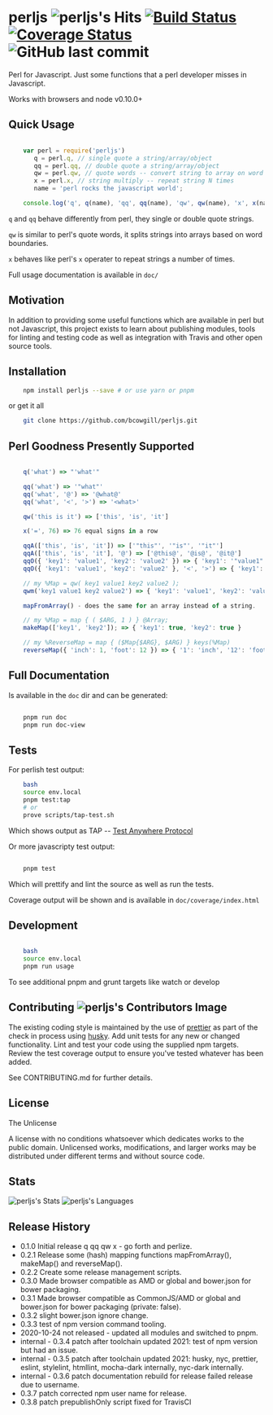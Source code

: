 perljs ![perljs's Hits](https://hitcounter.pythonanywhere.com/count/tag.svg?url=https://github.com/bcowgill/perljs) [![Build Status](https://travis-ci.org/bcowgill/perljs.svg?branch=master)](https://travis-ci.org/bcowgill/perljs) [![Coverage Status](https://coveralls.io/repos/github/bcowgill/perljs/badge.svg?branch=master)](https://coveralls.io/github/bcowgill/perljs?branch=master) ![GitHub last commit](https://img.shields.io/github/last-commit/bcowgill/perljs)
======

Perl for Javascript. Just some functions that a perl developer misses in Javascript.

Works with browsers and node v0.10.0+

## Quick Usage

```javascript

	var perl = require('perljs')
	   q = perl.q, // single quote a string/array/object
	   qq = perl.qq, // double quote a string/array/object
	   qw = perl.qw, // quote words -- convert string to array on word boundaries
	   x = perl.x, // string multiply -- repeat string N times
	   name = 'perl rocks the javascript world';

	console.log('q', q(name), 'qq', qq(name), 'qw', qw(name), 'x', x(name + '\n', 3));
```

`q` and `qq` behave differently from perl, they single or double quote strings.

`qw` is similar to perl's quote words, it splits strings into arrays based on word boundaries.

`x` behaves like perl's `x` operater to repeat strings a number of times.

Full usage documentation is available in `doc/`

## Motivation

In addition to providing some useful functions which are available in perl but not Javascript, this project exists to learn about publishing modules, tools for linting and testing code as well as integration with Travis and other open source tools.

## Installation

```bash
	npm install perljs --save # or use yarn or pnpm
```

or get it all

```bash
	git clone https://github.com/bcowgill/perljs.git
```

## Perl Goodness Presently Supported

```javascript

	q('what') => "'what'"

	qq('what') => '"what"'
	qq('what', '@') => '@what@'
	qq('what', '<', '>') => '<what>'

	qw('this is it') => ['this', 'is', 'it']

	x('=', 76) => 76 equal signs in a row

	qqA(['this', 'is', 'it']) => ['"this"', '"is"', '"it"']
	qqA(['this', 'is', 'it'], '@') => ['@this@', '@is@', '@it@']
	qqO({ 'key1': 'value1', 'key2': 'value2' }) => { 'key1': '"value1"', 'key2': '"value2"' }
	qqO({ 'key1': 'value1', 'key2': 'value2' }, '<', '>') => { 'key1': '<value1>', 'key2': '<value2>' }

	// my %Map = qw( key1 value1 key2 value2 );
	qwm('key1 value1 key2 value2') => { 'key1': 'value1', 'key2': 'value2' }

	mapFromArray() - does the same for an array instead of a string.

	// my %Map = map { ( $ARG, 1 ) } @Array;
	makeMap(['key1', 'key2']); => { 'key1': true, 'key2': true }

	// my %ReverseMap = map { ($Map{$ARG}, $ARG) } keys(%Map)
	reverseMap({ 'inch': 1, 'foot': 12 }) => { '1': 'inch', '12': 'foot' }
```

## Full Documentation

Is available in the `doc` dir and can be generated:

```bash

	pnpm run doc
	pnpm run doc-view
```

## Tests

For perlish test output:

```bash
	bash
	source env.local
	pnpm test:tap
	# or
	prove scripts/tap-test.sh
```

Which shows output as TAP -- [Test Anywhere Protocol](http://testanything.org/)

Or more javascripty test output:

```bash

	pnpm test
```

Which will prettify and lint the source as well as run the tests.

Coverage output will be shown and is available in `doc/coverage/index.html`

## Development

```bash

	bash
	source env.local
	pnpm run usage
```

To see additional pnpm and grunt targets like watch or develop

## Contributing ![perljs's Contributors Image](https://contrib.rocks/image?repo=bcowgill/perljs)

The existing coding style is maintained by the use of [prettier](https://www.npmjs.com/package/prettier) as part of the check in process using [husky](https://www.npmjs.com/package/husky).
Add unit tests for any new or changed functionality. Lint and test your code using the supplied npm targets.
Review the test coverage output to ensure you've tested whatever has been added.

See CONTRIBUTING.md for further details.

## License

The Unlicense

A license with no conditions whatsoever which dedicates works to the public domain. Unlicensed works, modifications, and larger works may be distributed under different terms and without source code.

## Stats

![perljs's Stats](https://github-readme-stats.vercel.app/api?username=bcowgill&show_icons=true) ![perljs's Languages](https://github-readme-stats.vercel.app/api/top-langs/?username=bcowgill&theme=blue-green)

## Release History

* 0.1.0 Initial release q qq qw x - go forth and perlize.
* 0.2.1 Release some (hash) mapping functions mapFromArray(), makeMap() and reverseMap().
* 0.2.2 Create some release management scripts.
* 0.3.0 Made browser compatible as AMD or global and bower.json for bower packaging.
* 0.3.1 Made browser compatible as CommonJS/AMD or global and bower.json for bower packaging (private: false).
* 0.3.2 slight bower.json ignore change.
* 0.3.3 test of npm version command tooling.
* 2020-10-24 not released - updated all modules and switched to pnpm.
* internal - 0.3.4 patch after toolchain updated 2021: test of npm version but had an issue.
* internal - 0.3.5 patch after toolchain updated 2021: husky, nyc, prettier, eslint, stylelint, htmllint, mocha-dark internally, nyc-dark internally.
* internal - 0.3.6 patch documentation rebuild for release failed release due to username.
* 0.3.7 patch corrected npm user name for release.
* 0.3.8 patch prepublishOnly script fixed for TravisCI
